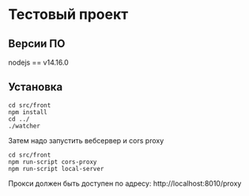 # Тестовый проект

## Версии ПО

nodejs == v14.16.0

## Установка

```
cd src/front
npm install
cd ../
./watcher
```

Затем надо запустить вебсервер и cors proxy

```
cd src/front
npm run-script cors-proxy
npm run-script local-server
```

Прокси должен быть доступен по адресу: http://localhost:8010/proxy
